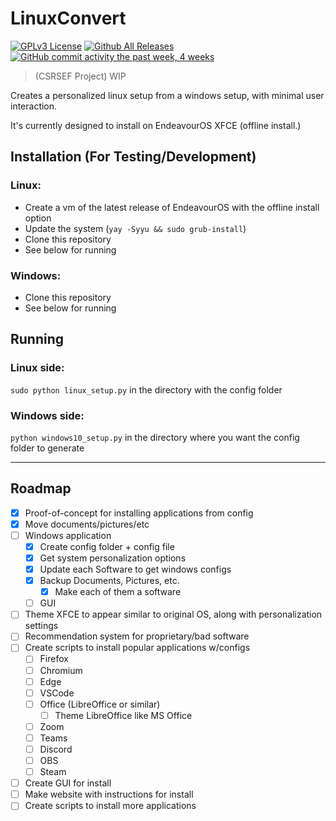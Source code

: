 # LinuxConvert

[![GPLv3 License](https://img.shields.io/badge/License-GPL%20v3-green.svg)](https://opensource.org/licenses/)
[![Github All Releases](https://img.shields.io/github/downloads/whop42/LinuxConvert/total.svg?style=flat)]()
[![GitHub commit activity the past week, 4 weeks](https://img.shields.io/github/commit-activity/w/whop42/LinuxConvert.svg?style=flat)]()

> (CSRSEF Project)
> WIP

Creates a personalized linux setup from a windows setup, with minimal user interaction.

It's currently designed to install on EndeavourOS XFCE (offline install.)

## Installation (For Testing/Development)

### Linux:

- Create a vm of the latest release of EndeavourOS with the offline install option
- Update the system (`yay -Syyu && sudo grub-install`) <!-- delete this after the grub issue fixed -->
- Clone this repository
- See below for running

### Windows:

- Clone this repository
- See below for running

## Running

### Linux side:

`sudo python linux_setup.py` in the directory with the config folder

### Windows side:

`python windows10_setup.py` in the directory where you want the config folder to generate

---
## Roadmap

- [x] Proof-of-concept for installing applications from config
- [X] Move documents/pictures/etc
- [ ] Windows application
    - [X] Create config folder + config file
    - [X] Get system personalization options
    - [X] Update each Software to get windows configs
    - [X] Backup Documents, Pictures, etc.
        - [X] Make each of them a software
    - [ ] GUI
- [ ] Theme XFCE to appear similar to original OS, along with personalization settings
- [ ] Recommendation system for proprietary/bad software
- [ ] Create scripts to install popular applications w/configs
    - [ ] Firefox
    - [ ] Chromium
    - [ ] Edge
    - [ ] VSCode
    - [ ] Office (LibreOffice or similar)
        - [ ] Theme LibreOffice like MS Office
    - [ ] Zoom
    - [ ] Teams
    - [ ] Discord
    - [ ] OBS
    - [ ] Steam
- [ ] Create GUI for install
- [ ] Make website with instructions for install
- [ ] Create scripts to install more applications
